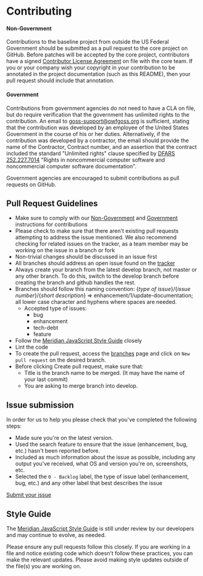# Contributing

#### Non-Government
Contributions to the baseline project from outside the US Federal Government should be submitted as a pull request to the core project on GitHub.  Before patches will be accepted by the core project, contributors have a signed [Contributor License Agreement](https://www.ozoneplatform.org/ContributorLicenseAgreement1-3OZONE.docx) on file with the core team.  If you or your company wish your copyright in your contribution to be annotated in the project documentation (such as this README), then your pull request should include that annotation.
 
#### Government
Contributions from government agencies do not need to have a CLA on file, but do require verification that the government has unlimited rights to the contribution.  An email to goss-support@owfgoss.org is sufficient, stating that the contribution was developed by an employee of the United States Government in the course of his or her duties. Alternatively, if the contribution was developed by a contractor, the email should provide the name of the Contractor, Contract number, and an assertion that the contract included the standard "Unlimited rights" clause specified by [DFARS 252.227.7014](http://www.acq.osd.mil/dpap/dars/dfars/html/current/252227.htm#252.227-7014) "Rights in noncommercial computer software and noncommercial computer software documentation".
 
Government agencies are encouraged to submit contributions as pull requests on GitHub.


## Pull Request Guidelines

* Make sure to comply with our [Non-Government](./contributing.md#non-government) and [Government](./contributing.md#government) instructions for contributions
* Please check to make sure that there aren't existing pull requests attempting to address the issue mentioned. We also recommend checking for related issues on the tracker, as a team member may be working on the issue in a branch or fork
* Non-trivial changes should be discussed in an issue first
* All branches should address an open issue found on the [tracker](https://github.com/ozone-development/meridian/issues?state=open)
* Always create your branch from the latest develop branch, not master or any other branch. To do this, switch to the develop branch before creating the branch and github handles the rest.
* Branches should follow this naming convention: {*type of issue*}/{*issue number*}/{*short description*} => enhancement/1/update-documentation; all lower case character and hyphens where spaces are needed.
	* Accepted type of issues: 
		* bug
		* enhancement
		* tech-debt
		* feature
* Follow the [Meridian JavaScript Style Guide](./app/docs/javascript-styleguide#meridian-javascript-style-guide-forked-from-airbnb) closely
* Lint the code
* To create the pull request, access the [branches](https://github.com/ozone-development/meridian/branches) page and click on `New pull request` on the desired branch.
* Before clicking Create pull request, make sure that:
	* Title is the branch name to be merged. (It may have the name of your last commit)
	* You are asking to merge branch into develop.


## Issue submission

In order for us to help you please check that you've completed the following steps:
* Made sure you're on the latest version.
* Used the search feature to ensure that the issue (enhancement, bug, etc.) hasn't been reported before.
* Included as much information about the issue as possible, including any output you've received, what OS and version you're on, screenshots, etc.  
* Selected the `0 - Backlog` label, the type of issue label (enhancement, bug, etc.) and any other label that best describes the issue

[Submit your issue](https://github.com/ozone-development/meridian/issues/new)


## Style Guide

The [Meridian JavaScript Style Guide](./app/docs/javascript-styleguide#meridian-javascript-style-guide-forked-from-airbnb) is still under review by our developers and may continue to evolve, as needed.

Please ensure any pull requests follow this closely. If you are working in a file and notice existing code which doesn't follow these practices, you can make the relevant updates. Please avoid making style updates outside of the file(s) you are working on.

